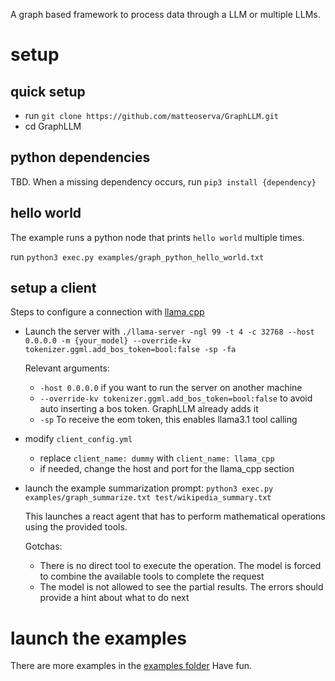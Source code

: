 A graph based framework to process data through a LLM or multiple LLMs.

# setup

## quick setup
- run `git clone https://github.com/matteoserva/GraphLLM.git`
- cd GraphLLM

## python dependencies
TBD. When a missing dependency occurs, run `pip3 install {dependency}`

## hello world
The example runs a python node that prints `hello world` multiple times.

run `python3 exec.py examples/graph_python_hello_world.txt`

## setup a client
Steps to configure a connection with [llama.cpp](https://github.com/ggerganov/llama.cpp)
- Launch the server with `./llama-server -ngl 99 -t 4 -c 32768 --host 0.0.0.0 -m {your_model} --override-kv tokenizer.ggml.add_bos_token=bool:false -sp -fa`
  
  Relevant arguments:
  - `-host 0.0.0.0` if you want to run the server on another machine
  - `--override-kv tokenizer.ggml.add_bos_token=bool:false` to avoid auto inserting a bos token. GraphLLM already adds it
  - `-sp` To receive the eom token, this enables llama3.1 tool calling

- modify `client_config.yml`

  - replace `client_name: dummy` with `client_name: llama_cpp`
  - if needed, change the host and port for the llama_cpp section
    
- launch the example summarization prompt:
  `python3 exec.py examples/graph_summarize.txt test/wikipedia_summary.txt`

  This launches a react agent that has to perform mathematical operations using the provided tools.
  
  Gotchas:
  - There is no direct tool to execute the operation. The model is forced to combine the available tools to complete the request
  - The model is not allowed to see the partial results. The errors should provide a hint about what to do next

# launch the examples

There are more examples in the [examples folder](https://github.com/matteoserva/GraphLLM/blob/main/examples/README.md)
Have fun.
